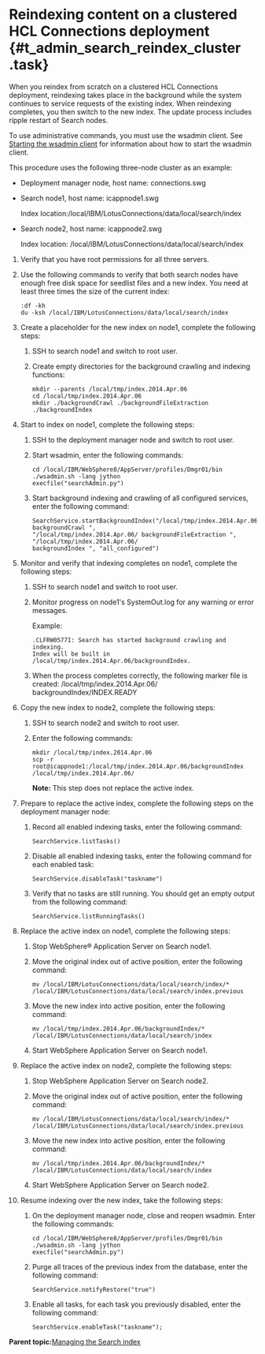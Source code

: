 # Reindexing content on a clustered HCL Connections deployment {#t_admin_search_reindex_cluster .task}

When you reindex from scratch on a clustered HCL Connections deployment, reindexing takes place in the background while the system continues to service requests of the existing index. When reindexing completes, you then switch to the new index. The update process includes ripple restart of Search nodes.

To use administrative commands, you must use the wsadmin client. See [Starting the wsadmin client](t_admin_wsadmin_starting.md) for information about how to start the wsadmin client.

This procedure uses the following three-node cluster as an example:

-   Deployment manager node, host name: connections.swg
-   Search node1, host name: icappnode1.swg

    Index location:/local/IBM/LotusConnections/data/local/search/index

-   Search node2, host name: icappnode2.swg

    Index location: /local/IBM/LotusConnections/data/local/search/index


1.  Verify that you have root permissions for all three servers.

2.  Use the following commands to verify that both search nodes have enough free disk space for seedlist files and a new index. You need at least three times the size of the current index:

    ```
    :df -kh
    du -ksh /local/IBM/LotusConnections/data/local/search/index
    ```

3.  Create a placeholder for the new index on node1, complete the following steps:

    1.  SSH to search node1 and switch to root user.

    2.  Create empty directories for the background crawling and indexing functions:

        ```
        mkdir --parents /local/tmp/index.2014.Apr.06
        cd /local/tmp/index.2014.Apr.06
        mkdir ./backgroundCrawl ./backgroundFileExtraction ./backgroundIndex
        
        ```

4.  Start to index on node1, complete the following steps:

    1.  SSH to the deployment manager node and switch to root user.

    2.  Start wsadmin, enter the following commands:

        ```
        cd /local/IBM/WebSphere8/AppServer/profiles/Dmgr01/bin 
        ./wsadmin.sh -lang jython 
        execfile("searchAdmin.py")
        ```

    3.  Start background indexing and crawling of all configured services, enter the following command:

        ```
        SearchService.startBackgroundIndex("/local/tmp/index.2014.Apr.06/ backgroundCrawl ", 
        "/local/tmp/index.2014.Apr.06/ backgroundFileExtraction ", "/local/tmp/index.2014.Apr.06/ 
        backgroundIndex ", "all_configured")
        ```

5.  Monitor and verify that indexing completes on node1, complete the following steps:

    1.  SSH to search node1 and switch to root user.

    2.  Monitor progress on node1's SystemOut.log for any warning or error messages.

        Example:

        ```
        .CLFRW0577I: Search has started background crawling and indexing. 
        Index will be built in /local/tmp/index.2014.Apr.06/backgroundIndex.
        ```

    3.  When the process completes correctly, the following marker file is created: /local/tmp/index.2014.Apr.06/ backgroundIndex/INDEX.READY

6.  Copy the new index to node2, complete the following steps:

    1.  SSH to search node2 and switch to root user.

    2.  Enter the following commands:

        ```
        mkdir /local/tmp/index.2014.Apr.06
        scp -r root@icappnode1:/local/tmp/index.2014.Apr.06/backgroundIndex /local/tmp/index.2014.Apr.06/
        ```

        **Note:** This step does not replace the active index.

7.  Prepare to replace the active index, complete the following steps on the deployment manager node:

    1.  Record all enabled indexing tasks, enter the following command:

        ```
        SearchService.listTasks()
        ```

    2.  Disable all enabled indexing tasks, enter the following command for each enabled task:

        ```
        SearchService.disableTask("taskname")
        ```

    3.  Verify that no tasks are still running. You should get an empty output from the following command:

        ```
        SearchService.listRunningTasks()
        ```

8.  Replace the active index on node1, complete the following steps:

    1.  Stop WebSphere® Application Server on Search node1.

    2.  Move the original index out of active position, enter the following command:

        ```
        mv /local/IBM/LotusConnections/data/local/search/index/* 
        /local/IBM/LotusConnections/data/local/search/index.previous
        ```

    3.  Move the new index into active position, enter the following command:

        ```
        mv /local/tmp/index.2014.Apr.06/backgroundIndex/*
        /local/IBM/LotusConnections/data/local/search/index 
        ```

    4.  Start WebSphere Application Server on Search node1.

9.  Replace the active index on node2, complete the following steps:

    1.  Stop WebSphere Application Server on Search node2.

    2.  Move the original index out of active position, enter the following command:

        ```
        mv /local/IBM/LotusConnections/data/local/search/index/*
        /local/IBM/LotusConnections/data/local/search/index.previous
        ```

    3.  Move the new index into active position, enter the following command:

        ```
        mv /local/tmp/index.2014.Apr.06/backgroundIndex/*
        /local/IBM/LotusConnections/data/local/search/index  
        ```

    4.  Start WebSphere Application Server on Search node2.

10. Resume indexing over the new index, take the following steps:

    1.  On the deployment manager node, close and reopen wsadmin. Enter the following commands:

        ```
        cd /local/IBM/WebSphere8/AppServer/profiles/Dmgr01/bin
        ./wsadmin.sh -lang jython   
        execfile("searchAdmin.py")
        ```

    2.  Purge all traces of the previous index from the database, enter the following command:

        ```
        SearchService.notifyRestore("true")
        ```

    3.  Enable all tasks, for each task you previously disabled, enter the following command:

        ```
        SearchService.enableTask("taskname");
        ```


**Parent topic:**[Managing the Search index](../admin/c_admin_search_manage_index.md)

